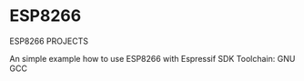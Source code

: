# ESP8266
ESP8266 PROJECTS

An simple example how to use ESP8266 with Espressif SDK
Toolchain: GNU GCC
